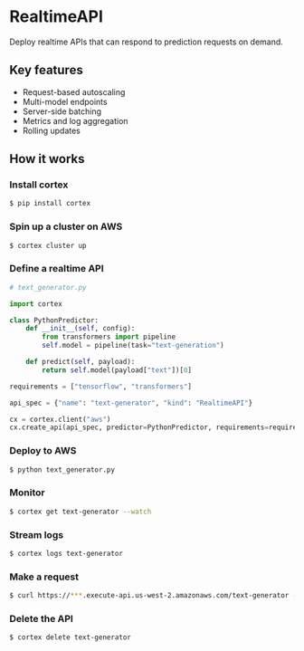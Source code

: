# RealtimeAPI

Deploy realtime APIs that can respond to prediction requests on demand.

## Key features

* Request-based autoscaling
* Multi-model endpoints
* Server-side batching
* Metrics and log aggregation
* Rolling updates

## How it works

### Install cortex

```bash
$ pip install cortex
```

### Spin up a cluster on AWS

```bash
$ cortex cluster up
```

### Define a realtime API

```python
# text_generator.py

import cortex

class PythonPredictor:
    def __init__(self, config):
        from transformers import pipeline
        self.model = pipeline(task="text-generation")

    def predict(self, payload):
        return self.model(payload["text"])[0]

requirements = ["tensorflow", "transformers"]

api_spec = {"name": "text-generator", "kind": "RealtimeAPI"}

cx = cortex.client("aws")
cx.create_api(api_spec, predictor=PythonPredictor, requirements=requirements)
```

### Deploy to AWS

```bash
$ python text_generator.py
```

### Monitor

```bash
$ cortex get text-generator --watch
```

### Stream logs

```bash
$ cortex logs text-generator
```

### Make a request

```bash
$ curl https://***.execute-api.us-west-2.amazonaws.com/text-generator -X POST -H "Content-Type: application/json" -d '{"text": "hello world"}'
```

### Delete the API

```bash
$ cortex delete text-generator
```
